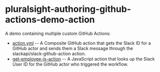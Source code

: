 # pluralsight-authoring-github-actions-demo-action

A demo containing multiple custom GitHub Actions:

- [action.yml](./action.yml) -- A Composite GitHub action that gets the Slack ID for a GitHub actor and sends them a Slack message through the slackapi/slack-github-action action.
- [get-employee-js-action](./get-employee-js-action/action.yml) -- A JavaScript action that looks up the Slack User ID for the GitHub actor who triggered the workflow.
